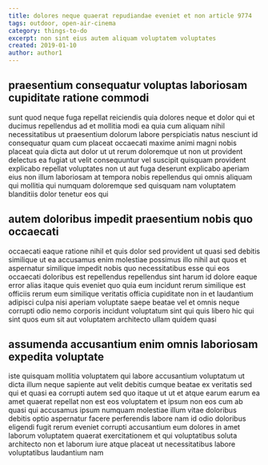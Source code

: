 ```yaml
---
title: dolores neque quaerat repudiandae eveniet et non article 9774
tags: outdoor, open-air-cinema
category: things-to-do
excerpt: non sint eius autem aliquam voluptatem voluptates
created: 2019-01-10
author: author1
---
```


## praesentium consequatur voluptas laboriosam cupiditate ratione commodi

sunt quod neque fuga repellat reiciendis quia dolores neque et dolor qui et ducimus repellendus ad et mollitia modi ea quia cum aliquam nihil necessitatibus ut praesentium dolorum labore perspiciatis natus nesciunt id consequatur quam cum placeat occaecati maxime animi magni nobis placeat quia dicta aut dolor ut ut rerum doloremque ut non ut provident delectus ea fugiat ut velit consequuntur vel suscipit quisquam provident explicabo repellat voluptates non ut aut fuga deserunt explicabo aperiam eius non illum laboriosam at tempora nobis repellendus qui omnis aliquam qui mollitia qui numquam doloremque sed quisquam nam voluptatem blanditiis dolor tenetur eos qui

## autem doloribus impedit praesentium nobis quo occaecati

occaecati eaque ratione nihil et quis dolor sed provident ut quasi sed debitis similique ut ea accusamus enim molestiae possimus illo nihil aut quos et aspernatur similique impedit nobis quo necessitatibus esse qui eos occaecati doloribus est repellendus repellendus sint harum id dolore eaque error alias itaque quis eveniet quo quia eum incidunt rerum similique est officiis rerum eum similique veritatis officia cupiditate non in et laudantium adipisci culpa nisi aperiam voluptate saepe beatae vel et omnis neque corrupti odio nemo corporis incidunt voluptatum sint qui quis libero hic qui sint quos eum sit aut voluptatem architecto ullam quidem quasi

## assumenda accusantium enim omnis laboriosam expedita voluptate

iste quisquam mollitia voluptatem qui labore accusantium voluptatum ut dicta illum neque sapiente aut velit debitis cumque beatae ex veritatis sed qui et quasi ea corrupti autem sed quo itaque ut ut et atque earum earum ea amet quaerat repellat non est eos voluptatem et ipsum non eos cum ab quasi qui accusamus ipsum numquam molestiae illum vitae doloribus debitis optio aspernatur facere perferendis labore nam id odio doloribus eligendi fugit rerum eveniet corrupti accusantium eum dolores in amet laborum voluptatem quaerat exercitationem et qui voluptatibus soluta architecto non et laborum iure atque placeat ut necessitatibus labore voluptatibus laudantium nam
